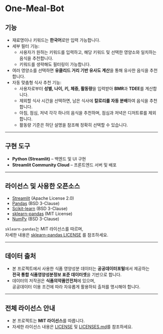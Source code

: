 # One-Meal-Bot

## 기능
- 재료명이나 키워드는 **한국어**로만 입력 가능합니다.
- 세부 필터 기능:
  - 사용자가 원하는 키워드를 입력하고, 해당 키워드 및 선택한 영양소와 일치하는 음식을 추천합니다.
  - 키워드를 생략해도 필터링이 가능합니다.
- 여러 영양소를 선택하면 **유클리드 거리 기반 유사도 계산**을 통해 유사한 음식을 추천합니다.
- 자동 맞춤형 식사 추천 기능:
  - 사용자로부터 **성별, 나이, 키, 체중, 활동량**을 입력받아 **BMR**과 **TDEE**를 계산합니다.
  - 제외할 식사 시간을 선택하면, 남은 식사에 **칼로리를 자동 분배**하여 음식을 추천합니다.
  - 아침, 점심, 저녁 각각 하나의 음식을 추천하며, 점심과 저녁은 디저트류를 제외합니다.
  - 활동량 기준은 하단 설명을 참조해 정확히 선택할 수 있습니다.

---

## 구현 도구
- **Python (Streamlit)** – 백엔드 및 UI 구현
- **Streamlit Community Cloud** – 프론트엔드 서버 및 배포

---

## 라이선스 및 사용한 오픈소스
- [Streamlit](https://github.com/streamlit/streamlit) (Apache License 2.0)  
- [Pandas](https://github.com/pandas-dev/pandas) (BSD 3-Clause)  
- [Scikit-learn](https://github.com/scikit-learn/scikit-learn) (BSD 3-Clause)  
- [sklearn-pandas](https://github.com/scikit-learn-contrib/sklearn-pandas) (MIT License)  
- [NumPy](https://github.com/numpy/numpy) (BSD 3-Clause)

`sklearn-pandas`는 MIT 라이선스를 따르며,  
자세한 내용은 [sklearn-pandas LICENSE](https://github.com/scikit-learn-contrib/sklearn-pandas/blob/master/LICENSE) 를 참조하세요.

---

## 데이터 출처
- 본 프로젝트에서 사용한 식품 영양성분 데이터는 **공공데이터포털**에서 제공하는  
  **전국 통합 식품영양성분정보 표준 데이터셋**을 기반으로 합니다.
- 데이터의 저작권은 **식품의약품안전처**에 있으며,  
  공공데이터 이용 조건에 따라 자유롭게 활용하되 출처를 명시해야 합니다.

---

## 전체 라이선스 안내
- 본 프로젝트는 **MIT 라이선스**를 따릅니다.
- 자세한 라이선스 내용은 [LICENSE](./LICENSE) 및 [LICENSES.md](./LICENSES.md)를 참조하세요.

